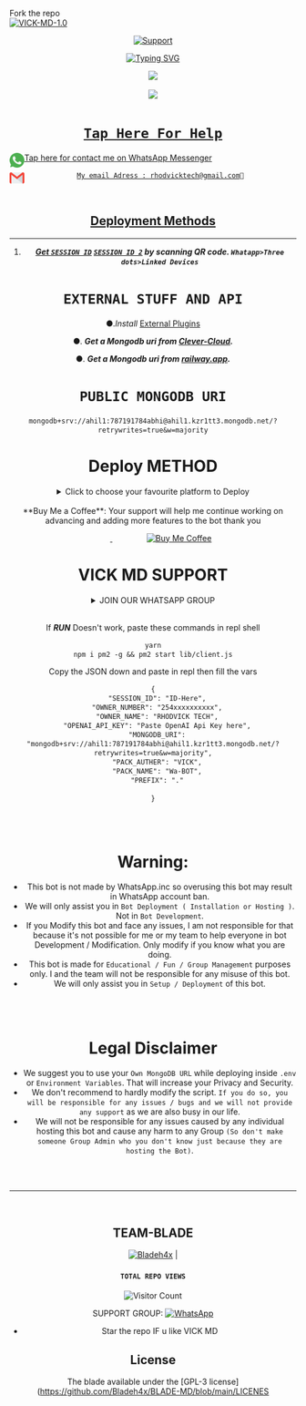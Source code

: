  Fork the repo
    <br>
<a href="https://github.com/Rhodvick/vick-md/fork"><img title="VICK-MD-1.0" src="https://img.shields.io/badge/FORK VICK-MD-1.0-h?color=black&style=for-the-badge&logo=stackshare"></a>
</p>
<p align="center">
  <a href="https://chat.whatsapp.com/KINAcH2snaT1PC3Az639ri">
    <img alt=Support height="250" src="https://telegra.ph/file/25b60ba1474cffb21969c.jpg"> 
    </p>
      <div align="center">
<a href="https://git.io/typing-svg"><img src="https://readme-typing-svg.demolab.com?font=Impact&size=50&pause=1000&color=000000&center=true&width=910&height=100&lines=THIS IS+VICK-MD ;MULTI+DEVICE+WHATSAPP+BOT;CREATED+BY+ RHODVICK TECH ;PUBLIC+RELESED+DATE;2024/04/18;." alt="Typing SVG" /></a>
  </p>
  <p align="center"> 
  <a href="https://github.com/Rhodvick/vick-md/stargazers">
    <img src="https://img.shields.io/github/stars/Rhodvick/vick-md?style=social">

 <p align="center">
  <a href="https://github.com/Rhodvick/vick-md/fork">
    <img src="https://img.shields.io/github/forks/Rhodvick/vick-md?label=Fork&style=social">
  
  # ```Tap Here For Help```  
  
  <p align="left">
  <a href="https://wa.me/254700150919?text=Hello%20alex~tv%20...%20I%20need%20some%20help%20in%20%20mdvick">
    <img align="left" alt="SIEGRIN | Whastapp" width="26px" src="https://raw.githubusercontent.com/PikaBotz/My_Personal_Space/main/Images/AnyaBot_pics/Anya_v2/Whatsapp.svg" />
  Tap here for contact me on WhatsApp Messenger 
  </p>
  <p align="center">
  <a href="My email: rhodvicktech@gmail.com">
    <img align="left" alt="SIEGRIN | Gmail" width="26px" src="https://raw.githubusercontent.com/PikaBotz/My_Personal_Space/main/Images/AnyaBot_pics/Anya_v2/Gmail.svg" />
  
    My email Adress : rhodvicktech@gmail.com
     
  <div><br>
</p>

## Deployment Methods
---
1. ***Get [`SESSION ID`](https://secret-plateau-39898-43273a7c97e1.herokuapp.com//) [`SESSION ID 2`](https://blade-0wz6.onrender.com/) by scanning QR code. `Whatapp>Three dots>Linked Devices`***
   
# ```EXTERNAL STUFF AND API```

●.*Install* [External Plugins](https://github.com/SamPandey001/Secktor-Plugins)

●.  ***Get a Mongodb uri from [Clever-Cloud](https://api.clever-cloud.com/v2/session/login).***

●.  ***Get a Mongodb uri from [railway.app](https://railway.app).***

# ```PUBLIC MONGODB URI```
```
mongodb+srv://ahil1:787191784abhi@ahil1.kzr1tt3.mongodb.net/?retrywrites=true&w=majority
```

 # Deploy METHOD
 
 <details close>
<summary>Click to choose your favourite platform to Deploy</summary>
 
<br><br>   
   
<h4 align="center"> Deploy on Repl.it
</h4>

<p align="center" >
    <a href="https://repl.it/github/Rhodvick/vick">
    <img src="https://i.ibb.co/zrB5kMh/deploy-on-repl.jpg" width="170px" alt="Deploy on Heroku" >
    </a>
</p>

<p align="center" >
    <br>
    __________________________
    <br>
</p>

<br>
      
<h4 align="center"> Deploy on Koyeb
</h4>
      
<p align="center">
    <a href="https://app.koyeb.com/apps/deploy?type=git&repository=github.com/Bladeh4x/BLADE-MD&branch=main&env[SESSION_ID]&env[OWNER_NUMBER]=8801853262586&env[MONGODB_URI]&&env[OWNER_NAME]=SLASHER&env[KOYEB_API]&env[PREFIX]=.&env[ALIVE_IMG]=https://telegra.ph/file/1da92586c209009d5131d.jpg&env[global_url]=instagram.com&env[FAKE_COUNTRY_CODE]=92&env[READ_MESSAGE]=false&env[DISABLE_PM]=false&env[WORKTYPE]=public&env[THEME]=GOJO&env[PACK_INFO]=BLADE-MD;BY-ALEXDAVID&name=BLADE-MD&env[KOYEB_NAME]=BLADE-MD&env[ANTILINK_VALUES]=chat.whatsapp.com&env[PORT]=8000)">
    <img src="https://www.koyeb.com/static/images/deploy/button.svg" alt="Deploy on Koyeb" width="155px">
    </a>
   
</p>


<p align="center" >
    <br>
    __________________________
    <br>
</p>


<br>
 
<h4 align="center"> Deploy on Heroku
</h4>

</p>

<p align="center" >
    <a href="https://heroku.com/deploy?template=https://github.com/Rhodvick/vick-md">
    <img src="https://www.herokucdn.com/deploy/button.png" width="160px" alt="Deploy on Heroku" >
    </a>

</p>

<p align="center" >
    <br>
    __________________________
    <br>
<h4 align="center"> Deploy on Mogenius
</h4>
  
<p align="center">
    <a href="https://studio.mogenius.com/">
    <img src="https://www.cloudflare.com/static/90073b1e5bd8a0765640a20febb3dc22/mogenius_logo_quer.png" alt="Deploy on Mogenius" width="170px">
    </a>
  
<p align="center" >
    <br>
    __________________________
    <br>
</p>

<br>

<h4 align="center"> Deploy on Uffizzi
</h4>
  
<p align="center">
    <a href="https://www.uffizzi.com/">
    <img src="https://i.ibb.co/Y29Kv4X/Screenshot-195.png" alt="Deploy on Uffizzi" width="125px">
    </a>
    
</p>

<br>

<h4 align="center"> Deploy on BoxMineWorld
</h4>
  
<p align="center">
    <a href="https://dash.boxmineworld.com/">
    <img src="https://graph.org/file/2af0e67f320986702ea24.jpg" alt="Deploy on Boxmineworld" width="175px">
    </a>
    <br>

</p>

<p align="center" >
    <br>
    __________________________
    <br>
</p>



</details>

<br>
**Buy Me a Coffee**: Your support will help me continue working on advancing and adding more features to the bot thank you

&nbsp;&nbsp;&nbsp;&nbsp;&nbsp;&nbsp;&nbsp;<a href="https://www.buymeacoffee.com/bladehx">
  <img src="https://i.ibb.co/KNnhcvX/bmc-button.png" alt="Buy Me Coffee" height="40" width="150" style="margin-left: 60px;">
</a>


 # VICK MD SUPPORT
 
 <details close>
<summary> JOIN OUR WHATSAPP GROUP
  </summary>
 
<br><br>   

<p align="center"> 
 
  <a aria-label="Join our chats" href="https://whatsapp.com/channel/0029VabySTR9Bb5upWFhMv1N" target="_blank">
   
<img alt="whatsapp" src="https://img.shields.io/badge/Join CHANNEL-25D366?style=for-the-badge&logo=whatsapp&logoColor=white" />

  <a aria-label="Join our chats" href="https://whatsapp.com/channel/0029VabySTR9Bb5upWFhMv1N" target="_blank">
   
<img alt="whatsapp" src="https://img.shields.io/badge/Join CHANNEL-25D366?style=for-the-badge&logo=whatsapp&logoColor=white" />

  </a>
  
***<p align="center"> Support us by subscribing our channel </p>***
 
   <p align="left">  
  <a href="https://youtube.com/@Rhodvick">
    <img alt="blade docs" height="100" src="https://telegra.ph/file/25b60ba1474cffb21969c.jpg">
    <h1 align="left">Tap on above Image</h1>
  </a>
</p>

<p align="center" >
    <br>
    __________________________
    <br>
</p>



</details>

<br>




If ***RUN*** Doesn't work, paste these commands in repl shell

```
yarn
npm i pm2 -g && pm2 start lib/client.js
```
Copy the JSON down and paste in repl then fill the vars

```
{
  "SESSION_ID": "ID-Here",
  "OWNER_NUMBER": "254xxxxxxxxxx",
  "OWNER_NAME": "RHODVICK TECH",
  "OPENAI_API_KEY": "Paste OpenAI Api Key here",
  "MONGODB_URI": "mongodb+srv://ahil1:787191784abhi@ahil1.kzr1tt3.mongodb.net/?retrywrites=true&w=majority",
  "PACK_AUTHER": "VICK",
  "PACK_NAME": "Wa-BOT",
  "PREFIX": "."
   
}
```

<br><br>

# Warning:
    
- This bot is not made by WhatsApp.inc so overusing this bot may result in WhatsApp account ban.
- We will only assist you in `Bot Deployment ( Installation or Hosting )`. Not in `Bot Development`.
- If you Modify this bot and face any issues, I am not responsible for that because it's not possible for me or my team to help everyone in bot Development / Modification. Only modify if you know what you are doing.
- This bot is made for `Educational / Fun / Group Management` purposes only. I and the team will not be responsible for any misuse of this bot.
- We will only assist you in `Setup / Deployment` of this bot.

<br><br>

# Legal Disclaimer

- We suggest you to use your `Own MongoDB URL` while deploying inside `.env` or `Environment Variables`. That will increase your Privacy and Security.
- We don't recommend to hardly modify the script. `If you do so, you will be responsible for any issues / bugs and we will not provide any support` as we are also busy in our life.
- We will not be responsible for any issues caused by any individual hosting this bot and cause any harm to any Group `(So don't make someone Group Admin who you don't know just because they are hosting the Bot)`.

<br><br>

---
<br>

<h2 align="center">TEAM-BLADE
</h2>

[![Bladeh4x](https://github.com/Rhodvick.png?size=200)](https://github.com/Rhodvick) | 

 
  </div>

#### ```TOTAL REPO VIEWS```

![Visitor Count](https://alextv.glitch.me/vick/count.svg)

SUPPORT GROUP: <a href="https://whatsapp.com/channel/0029VabySTR9Bb5upWFhMv1N"><img alt="WhatsApp" src="https://camo.githubusercontent.com/2157131829ac512183ee8f8b6c6f803688a4cc66a2e686602844e80478401a7c/68747470733a2f2f696d672e736869656c64732e696f2f62616467652f4a6f696e2047726f75702d3235443336363f7374796c653d666f722d7468652d6261646765266c6f676f3d7768617473617070266c6f676f436f6c6f723d7768697465"/></a>

- Star the repo IF u like  VICK MD

## License

The blade available under the [GPL-3 license](https://github.com/Bladeh4x/BLADE-MD/blob/main/LICENES 

